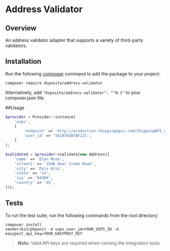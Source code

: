 # Address Validator

## Overview

An address validator adapter that supports a variety of third-party validators.

## Installation
Run the following [composer](https://getcomposer.org/doc/00-intro.md#installation-linux-unix-osx) command to add the package to your project:

```
composer require dsposito/address-validator
```

Alternatively, add `"dsposito/address-validator": "^0.1"` to your composer.json file.

##Usage
```php
$provider = Provider::instance(
    'usps',
    [
        'endpoint' => 'http://production.shippingapis.com/ShippingAPI.dll',
        'user_id' => 'SK297O2B7BF221',
    ]
);

$validated = $provider->validate(new Address([
    'name' => 'Elon Musk',
    'street1' => '3500 Deer Creek Road',
    'city' => 'Palo Alto',
    'state' => 'CA',
    'zip' => '94304',
    'country' => 'US',
]));
```

## Tests
To run the test suite, run the following commands from the root directory:

```
composer install
vendor/bin/phpunit -d usps_user_id=YOUR_USPS_ID -d easypost_api_key=YOUR_EASYPOST_KEY
```

> **Note:** Valid API keys are required when running the integration tests.
